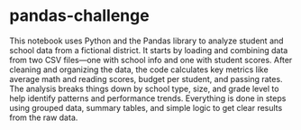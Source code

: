 # pandas-challenge

This notebook uses Python and the Pandas library to analyze student and school data from a fictional district. It starts by loading and combining data from two CSV files—one with school info and one with student scores. After cleaning and organizing the data, the code calculates key metrics like average math and reading scores, budget per student, and passing rates. The analysis breaks things down by school type, size, and grade level to help identify patterns and performance trends. Everything is done in steps using grouped data, summary tables, and simple logic to get clear results from the raw data.
